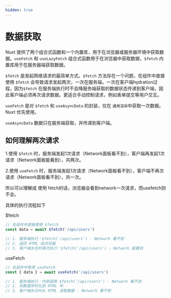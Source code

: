 ```yaml
---
hidden: true
---
```

# 数据获取

Nuxt 提供了两个组合式函数和一个内置库，用于在浏览器或服务器环境中获取数据。`useFetch` 和 `useLazyFetch` 组合式函数用于在浏览器中获取数据，`$fetch` 内置库用于在服务器端获取数据。

`$fetch` 是发起网络请求的最简单方式。`$fetch` 方法存在一个问题，在组件中直接使用 `$fetch` 会导致请求发起两次，一次在服务端，一次在客户端hydration过程。因为`$fetch` 在服务端执行时不会降服务端获取的数据状态传递到客户端，因此客户端必须再次请求数据。更适合手动控制请求，例如表单提交等用户交互。

`useFetch` 是对 `$fetch` 和 `useAsyncData` 的封装，仅在 `通用渲染`中获取一次数据。Nuxt 优先使用。

`useAsyncData` 数据只在服务端获取，并传递到客户端。

## 如何理解两次请求

1.使用 `$fetch` 时，服务端发起1次请求（Network面板看不到），客户端再发起1次请求（Network面板能看到），共两次。

2.使用 `useFetch` 时，服务端发起1次请求（Network面板看不到），客户端不再次请求（Network面板看不到），共一次。

所以可以理解成 使用 fetch的话，浏览器会看到network一次请求，而usefetch则不会。

具体的执行流程如下

$fetch

```typescript
// 在组件中直接使用 $fetch
const data = await $fetch('/api/users')

// 1. 服务端执行：$fetch('/api/users') - Network 看不到
// 2. 返回 HTML 给浏览器
// 3. 客户端水合时再次执行：$fetch('/api/users') - Network 能看到
```

useFetch

```typescript
// 在组件中使用 useFetch
const { data } = await useFetch('/api/users')

// 1. 服务端执行：内部调用 $fetch('/api/users') - Network 看不到
// 2. 将数据序列化到 HTML 中
// 3. 客户端水合时从 HTML 读取数据 - Network 看不到
```